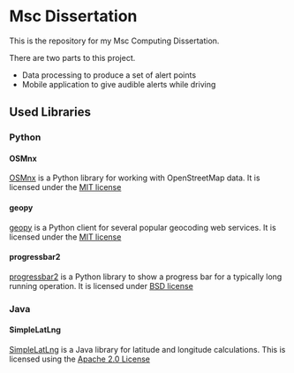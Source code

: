 # Msc Dissertation

This is the repository for my Msc Computing Dissertation.

There are two parts to this project.

- Data processing to produce a set of alert points
- Mobile application to give audible alerts while driving


## Used Libraries

### Python

#### OSMnx

[OSMnx](https://osmnx.readthedocs.io/en/stable/) is a Python library for working with OpenStreetMap data. It is licensed under the [MIT license](https://github.com/gboeing/osmnx/blob/main/LICENSE.txt)

#### geopy

[geopy](https://geopy.readthedocs.io/en/stable/) is a Python client for several popular geocoding web services. It is licensed under the [MIT license](https://github.com/geopy/geopy/blob/master/LICENSE)

#### progressbar2

[progressbar2](https://github.com/WoLpH/python-progressbar) is a Python library to show a progress bar for a typically long running operation. It is licensed under [BSD license](https://github.com/wolph/python-progressbar/blob/develop/LICENSE)

### Java

#### SimpleLatLng

[SimpleLatLng](https://github.com/JavadocMD/simplelatlng) is a Java library for latitude and longitude calculations.
This is licensed using the [Apache 2.0 License](http://www.apache.org/licenses/LICENSE-2.0)
